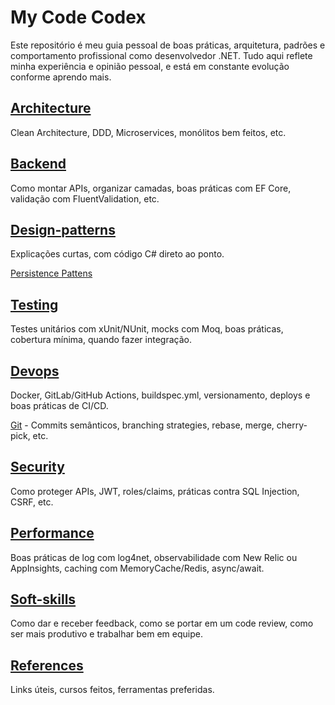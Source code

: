 # My Code Codex

Este repositório é meu guia pessoal de boas práticas, arquitetura, padrões e comportamento profissional como desenvolvedor .NET. Tudo aqui reflete minha experiência e opinião pessoal, e está em constante evolução conforme aprendo mais.

## [Architecture](/Architecture)
Clean Architecture, DDD, Microservices, monólitos bem feitos, etc.

## [Backend](/Backend)
Como montar APIs, organizar camadas, boas práticas com EF Core, validação com FluentValidation, etc.

## [Design-patterns](/Design-patterns/)
Explicações curtas, com código C# direto ao ponto.

[Persistence Pattens](/Persistence%20Patterns/)

## [Testing](/Testing)
Testes unitários com xUnit/NUnit, mocks com Moq, boas práticas, cobertura mínima, quando fazer integração.

## [Devops](/Devops)
Docker, GitLab/GitHub Actions, buildspec.yml, versionamento, deploys e boas práticas de CI/CD.

[Git](/Devops/Git.md) - Commits semânticos, branching strategies, rebase, merge, cherry-pick, etc.

## [Security](/Security)
Como proteger APIs, JWT, roles/claims, práticas contra SQL Injection, CSRF, etc.

## [Performance](/performance)
Boas práticas de log com log4net, observabilidade com New Relic ou AppInsights, caching com MemoryCache/Redis, async/await.

## [Soft-skills](Soft-skills)
Como dar e receber feedback, como se portar em um code review, como ser mais produtivo e trabalhar bem em equipe.

## [References](References)
Links úteis, cursos feitos, ferramentas preferidas.